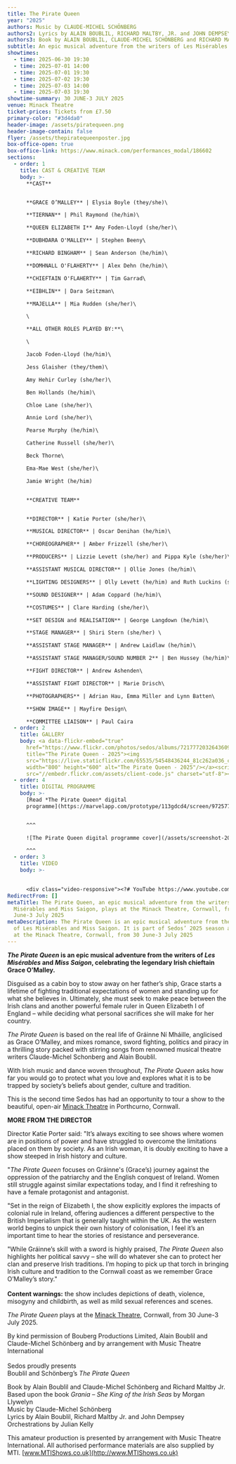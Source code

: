 ```yaml
---
title: The Pirate Queen
year: "2025"
authors: Music by CLAUDE-MICHEL SCHÖNBERG
authors2: Lyrics by ALAIN BOUBLIL, RICHARD MALTBY, JR. and JOHN DEMPSEY
authors3: Book by ALAIN BOUBLIL, CLAUDE-MICHEL SCHÖNBERG and RICHARD MALTBY, JR.
subtitle: An epic musical adventure from the writers of Les Misérables and Miss Saigon
showtimes:
  - time: 2025-06-30 19:30
  - time: 2025-07-01 14:00
  - time: 2025-07-01 19:30
  - time: 2025-07-02 19:30
  - time: 2025-07-03 14:00
  - time: 2025-07-03 19:30
showtime-summary: 30 JUNE-3 JULY 2025
venue: Minack Theatre
ticket-prices: Tickets from £7.50
primary-color: "#3d4da0"
header-image: /assets/piratequeen.png
header-image-contain: false
flyer: /assets/thepiratequeenposter.jpg
box-office-open: true
box-office-link: https://www.minack.com/performances_modal/186602
sections:
  - order: 1
    title: CAST & CREATIVE TEAM
    body: >-
      **CAST**


      **GRACE O’MALLEY** | Elysia Boyle (they/she)\

      **TIERNAN** | Phil Raymond (he/him)\

      **QUEEN ELIZABETH I** Amy Foden-Lloyd (she/her)\

      **DUBHDARA O'MALLEY** | Stephen Beeny\

      **RICHARD BINGHAM** | Sean Anderson (he/him)\

      **DOMHNALL O'FLAHERTY** | Alex Dehn (he/him)\

      **CHIEFTAIN O'FLAHERTY** | Tim Garrad\

      **EIBHLIN** | Dara Seitzman\

      **MAJELLA** | Mia Rudden (she/her)\

      \

      **ALL OTHER ROLES PLAYED BY:**\

      \

      Jacob Foden-Lloyd (he/him)\

      Jess Glaisher (they/them)\

      Amy Hehir Curley (she/her)\

      Ben Hollands (he/him)\

      Chloe Lane (she/her)\

      Annie Lord (she/her)\

      Pearse Murphy (he/him)\

      Catherine Russell (she/her)\

      Beck Thorne\

      Ema-Mae West (she/her)\

      Jamie Wright (he/him)


      **CREATIVE TEAM**


      **DIRECTOR** | Katie Porter (she/her)\

      **MUSICAL DIRECTOR** | Oscar Denihan (he/him)\

      **CHOREOGRAPHER** | Amber Frizzell (she/her)\

      **PRODUCERS** | Lizzie Levett (she/her) and Pippa Kyle (she/her)\

      **ASSISTANT MUSICAL DIRECTOR** | Ollie Jones (he/him)\

      **LIGHTING DESIGNERS** | Olly Levett (he/him) and Ruth Luckins (she/they) \

      **SOUND DESIGNER** | Adam Coppard (he/him)\

      **COSTUMES** | Clare Harding (she/her)\

      **SET DESIGN and REALISATION** | George Langdown (he/him)\

      **STAGE MANAGER** | Shiri Stern (she/her) \

      **ASSISTANT STAGE MANAGER** | Andrew Laidlaw (he/him)\

      **ASSISTANT STAGE MANAGER/SOUND NUMBER 2** | Ben Hussey (he/him)\

      **FIGHT DIRECTOR** | Andrew Ashenden\

      **ASSISTANT FIGHT DIRECTOR** | Marie Drisch\

      **PHOTOGRAPHERS** | Adrian Hau, Emma Miller and Lynn Batten\

      **SHOW IMAGE** | Mayfire Design\

      **COMMITTEE LIAISON** | Paul Caira
  - order: 2
    title: GALLERY
    body: <a data-flickr-embed="true"
      href="https://www.flickr.com/photos/sedos/albums/72177720326436099"
      title="The Pirate Queen - 2025"><img
      src="https://live.staticflickr.com/65535/54548436244_81c262a036_c.jpg"
      width="800" height="600" alt="The Pirate Queen - 2025"/></a><script async
      src="//embedr.flickr.com/assets/client-code.js" charset="utf-8"></script>
  - order: 4
    title: DIGITAL PROGRAMME
    body: >-
      [Read *The Pirate Queen* digital
      programme](https://marvelapp.com/prototype/113gdcd4/screen/97257788)


      ^^^

      ![The Pirate Queen digital programme cover](/assets/screenshot-2025-06-20-at-08.56.13.png)

      ^^^
  - order: 3
    title: VIDEO
    body: >-
      

      <div class="video-responsive"><?# YouTube https://www.youtube.com/watch?v=luS6hTbEv7k /?></div>
RedirectFrom: []
metaTitle: The Pirate Queen, an epic musical adventure from the writers of Les
  Misérables and Miss Saigon, plays at the Minack Theatre, Cornwall, from 30
  June-3 July 2025
metaDescription: The Pirate Queen is an epic musical adventure from the writers
  of Les Misérables and Miss Saigon. It is part of Sedos’ 2025 season and plays
  at the Minack Theatre, Cornwall, from 30 June-3 July 2025
---
```

***The Pirate Queen* is an epic musical adventure from the writers of *Les Misérables* and *Miss Saigon*, celebrating the legendary Irish chieftain Grace O’Malley.**

Disguised as a cabin boy to stow away on her father’s ship, Grace starts a lifetime of fighting traditional expectations of women and standing up for what she believes in. Ultimately, she must seek to make peace between the Irish clans and another powerful female ruler in Queen Elizabeth I of England – while deciding what personal sacrifices she will make for her country. 

*The Pirate Queen* is based on the real life of Gráinne Ní Mháille, anglicised as Grace O’Malley, and mixes romance, sword fighting, politics and piracy in a thrilling story packed with stirring songs from renowned musical theatre writers Claude-Michel Schonberg and Alain Boublil.

With Irish music and dance woven throughout, *The Pirate Queen* asks how far you would go to protect what you love and explores what it is to be trapped by society’s beliefs about gender, culture and tradition.

This is the second time Sedos has had an opportunity to tour a show to the beautiful, open-air [Minack Theatre](https://minack.com/) in Porthcurno, Cornwall. 

**MORE FROM THE DIRECTOR**

Director Katie Porter said: "It’s always exciting to see shows where women are in positions of power and have struggled to overcome the limitations placed on them by society. As an Irish woman, it is doubly exciting to have a show steeped in Irish history and culture. 

"*The Pirate Queen* focuses on Gráinne's (Grace’s) journey against the oppression of the patriarchy and the English conquest of Ireland. Women still struggle against similar expectations today, and I find it refreshing to have a female protagonist and antagonist.

"Set in the reign of Elizabeth I, the show explicitly explores the impacts of colonial rule in Ireland, offering audiences a different perspective to the British Imperialism that is generally taught within the UK. As the western world begins to unpick their own history of colonisation, I feel it’s an important time to hear the stories of resistance and perseverance.

"While Gráinne’s skill with a sword is highly praised, *The Pirate Queen* also highlights her political savvy – she will do whatever she can to protect her clan and preserve Irish traditions. I’m hoping to pick up that torch in bringing Irish culture and tradition to the Cornwall coast as we remember Grace O’Malley’s story."\
\
**Content warnings:** the show includes depictions of death, violence, misogyny and childbirth, as well as mild sexual references and scenes.

*The Pirate Queen* plays at the [Minack Theatre](https://www.minack.com/), Cornwall, from 30 June-3 July 2025. 

By kind permission of Bouberg Productions Limited, Alain Boublil and Claude-Michel Schönberg and by arrangement with Music Theatre International\
\
Sedos proudly presents\
Boublil and Schönberg’s *The Pirate Queen*

Book by Alain Boublil and Claude-Michel Schönberg and Richard Maltby Jr.\
Based upon the book *Grania – She King of the Irish Seas* by Morgan Llywelyn\
Music by Claude-Michel Schönberg\
Lyrics by Alain Boublil, Richard Maltby Jr. and John Dempsey\
Orchestrations by Julian Kelly 

This amateur production is presented by arrangement with Music Theatre International. All authorised performance materials are also supplied by MTI. [www.MTIShows.co.uk](http://www.MTIShows.co.uk)
